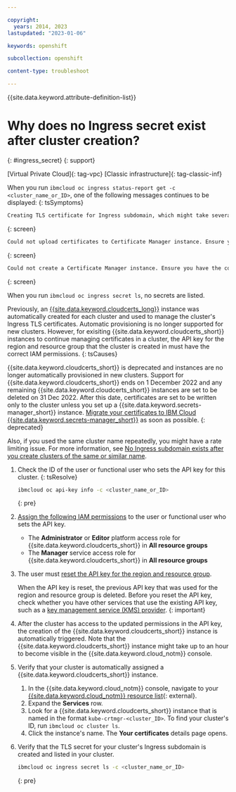 ```yaml
---

copyright: 
  years: 2014, 2023
lastupdated: "2023-01-06"

keywords: openshift

subcollection: openshift

content-type: troubleshoot

---
```


{{site.data.keyword.attribute-definition-list}}




# Why does no Ingress secret exist after cluster creation?
{: #ingress_secret}
{: support}

[Virtual Private Cloud]{: tag-vpc} [Classic infrastructure]{: tag-classic-inf}


When you run `ibmcloud oc ingress status-report get -c <cluster_name_or_ID>`, one of the following messages continues to be displayed:
{: tsSymptoms}

```sh
Creating TLS certificate for Ingress subdomain, which might take several minutes. Ensure you have the correct IAM permissions.
```
{: screen}

```sh
Could not upload certificates to Certificate Manager instance. Ensure you have the correct IAM service permissions.
```
{: screen}

```sh
Could not create a Certificate Manager instance. Ensure you have the correct IAM platform permissions.
```
{: screen}


When you run `ibmcloud oc ingress secret ls`, no secrets are listed.

Previously, an [{{site.data.keyword.cloudcerts_long}}](/docs/certificate-manager?topic=certificate-manager-about-certificate-manager) instance was automatically created for each cluster and used to manage the cluster's Ingress TLS certificates. Automatic provisioning is no longer supported for new clusters. However, for exisiting {{site.data.keyword.cloudcerts_short}} instances to continue managing certificates in a cluster, the API key for the region and resource group that the cluster is created in must have the correct IAM permissions. 
{: tsCauses}

{{site.data.keyword.cloudcerts_short}} is deprecated and instances are no longer automatically provisioned in new clusters. Support for {{site.data.keyword.cloudcerts_short}} ends on 1 December 2022 and any remaining {{site.data.keyword.cloudcerts_short}} instances are set to be deleted on 31 Dec 2022. After this date, certificates are set to be written only to the cluster unless you set up a {{site.data.keyword.secrets-manager_short}} instance. [Migrate your certificates to IBM Cloud {{site.data.keyword.secrets-manager_short}}](/docs/openshift?topic=openshift-certs-mgr-migration) as soon as possible.
{: deprecated}


Also, if you used the same cluster name repeatedly, you might have a rate limiting issue. For more information, see [No Ingress subdomain exists after you create clusters of the same or similar name](/docs/openshift?topic=openshift-cs_rate_limit).


1. Check the ID of the user or functional user who sets the API key for this cluster.
{: tsResolve}

    ```sh
    ibmcloud oc api-key info -c <cluster_name_or_ID>
    ```
    {: pre}

2. [Assign the following IAM permissions](/docs/openshift?topic=openshift-users#add_users) to the user or functional user who sets the API key.
    * The **Administrator** or **Editor** platform access role for {{site.data.keyword.cloudcerts_short}} in **All resource groups**
    * The **Manager** service access role for {{site.data.keyword.cloudcerts_short}} in **All resource groups**
3. The user must [reset the API key for the region and resource group](/docs/openshift?topic=openshift-access-creds#api_key_most_cases).

    When the API key is reset, the previous API key that was used for the region and resource group is deleted. Before you reset the API key, check whether you have other services that use the existing API key, such as a [key management service (KMS) provider](/docs/openshift?topic=openshift-encryption#keyprotect).
    {: important}

4. After the cluster has access to the updated permissions in the API key, the creation of the {{site.data.keyword.cloudcerts_short}} instance is automatically triggered. Note that the {{site.data.keyword.cloudcerts_short}} instance might take up to an hour to become visible in the {{site.data.keyword.cloud_notm}} console.
5. Verify that your cluster is automatically assigned a {{site.data.keyword.cloudcerts_short}} instance.
    1. In the {{site.data.keyword.cloud_notm}} console, navigate to your [{{site.data.keyword.cloud_notm}} resource list](https://cloud.ibm.com/resources){: external}.
    2. Expand the **Services** row.
    3. Look for a {{site.data.keyword.cloudcerts_short}} instance that is named in the format `kube-crtmgr-<cluster_ID>`. To find your cluster's ID, run `ibmcloud oc cluster ls`.
    4. Click the instance's name. The **Your certificates** details page opens.
6. Verify that the TLS secret for your cluster's Ingress subdomain is created and listed in your cluster.
    ```sh
    ibmcloud oc ingress secret ls -c <cluster_name_or_ID>
    ```
    {: pre}




